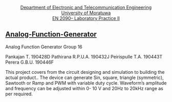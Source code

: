 <p align="center"> <ins> Department of Electronic and Telecommunication Engineering <br>
   University of Moratuwa <br>
   EN 2090– Laboratory Practice II </ins>
</p> 


## <ins> Analog-Function-Generator </ins>
Analog Function Generator 
Group 16 

 

  
Pankajan T. 190428D 
Pathirana R.P.U.A. 190432J 
Peirispulle T.A. 190443T 
Perera G.B.U. 190446F 


This project covers from the circuit designing and simulation to building the actual product.. The device can generate Sin, square, triangle (symmetric), Sawtooth or Ramp and PWM with variable duty cycle. Waveform’s amplitude and frequency can be adjusted within 0- 10 V and 20Hz to 20kHz range as per required.
